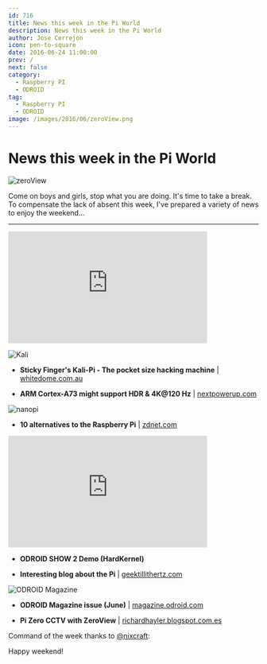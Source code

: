 ```yaml
---
id: 716
title: News this week in the Pi World
description: News this week in the Pi World
author: Jose Cerrejon
icon: pen-to-square
date: 2016-06-24 11:00:00
prev: /
next: false
category:
  - Raspberry PI
  - ODROID
tag:
  - Raspberry PI
  - ODROID
image: /images/2016/06/zeroView.png
---
```


# News this week in the Pi World

![zeroView](/images/2016/06/zeroView.png)

Come on boys and girls, stop what you are doing. It's time to take a break. To compensate the lack of absent this week, I've prepared a variety of news to enjoy the weekend...

- - -
<iframe width="400" height="225" src="https://www.youtube.com/embed/AA8unJeobKE?rel=0&amp;showinfo=0" frameborder="0" allowfullscreen></iframe>

![Kali](/images/2016/06/Kali-Pi-Drone_small2.jpg)

* **Sticky Finger's Kali-Pi - The pocket size hacking machine** | [whitedome.com.au](https://whitedome.com.au/re4son/sticky-fingers-kali-pi/)

* **ARM Cortex-A73 might support HDR & 4K@120 Hz** | [nextpowerup.com](http://www.nextpowerup.com/news/28666/arm-cortex-a73-might-support-hdr-and-4k-uhd-at-120-hz/)

![nanopi](/images/2016/06/nanopi.jpg)

* **10 alternatives to the Raspberry Pi** | [zdnet.com](http://www.zdnet.com/pictures/10-alternatives-to-the-raspberry-pi/?ftag=TRE17cfd61&bhid=)

<iframe width="400" height="225" src="https://www.youtube.com/embed/-Z1IEhdqE2M?rel=0&amp;showinfo=0" frameborder="0" allowfullscreen></iframe>

* **ODROID SHOW 2 Demo (HardKernel)**

* **Interesting blog about the Pi** | [geektillithertz.com](http://geektillithertz.com/wordpress/)

![ODROID Magazine](/images/2016/06/ODROID-Magazine-201606-221x300.png)

* **ODROID Magazine issue (June)** | [magazine.odroid.com](http://magazine.odroid.com/201606)

* **Pi Zero CCTV with ZeroView** | [richardhayler.blogspot.com.es](http://richardhayler.blogspot.com.es/2016/06/pi-zero-cctv-with-zeroview.html)

Command of the week thanks to [@nixcraft](https://twitter.com/nixcraft/):




Happy weekend!